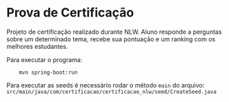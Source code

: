 # Prova de Certificação

Projeto de certificação realizado durante NLW. Aluno responde a perguntas sobre um determinado tema, recebe sua pontuação e um ranking com os melhores estudantes.

Para executar o programa:
```
    mvn spring-boot:run
```

Para executar as seeds é necessário rodar o método `main` do arquivo: `src/main/java/com/certificacao/certificacao_nlw/seed/CreateSeed.java`

